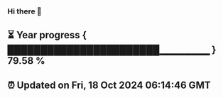 ### Hi there 👋
⏳ Year progress { ███████████████████████▁▁▁▁▁▁▁ } 79.58 %
---
⏰ Updated on Fri, 18 Oct 2024 06:14:46 GMT
---
